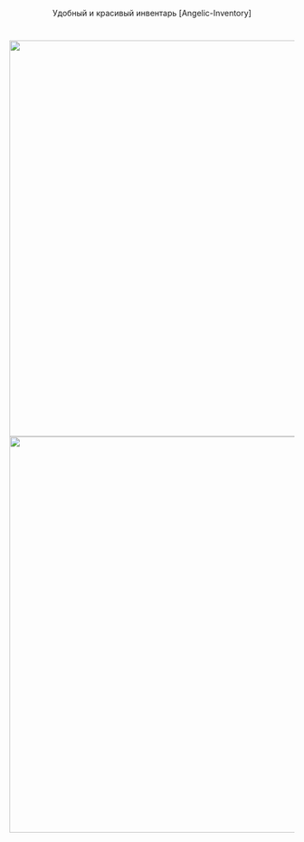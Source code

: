 <p align="center">Удобный и красивый инвентарь [Angelic-Inventory]</p>

###

<br clear="both">

<div align="center">
  <img height="700" src="https://i.imgur.com/POmmLMO.png"  />
  <img height="700" src="https://i.imgur.com/1qJtoI8.png"  />
</div>
